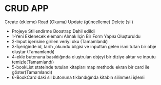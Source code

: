 <h1>CRUD APP</h1>
<p>Create (ekleme) Read (Okuma) Update (güncelleme) Delete (sil) </p>

<ul>

<li>Projeye Stillendirme Boostrap Dahil edildi </li>
<li> 1-Yeni Eklenecek elemanı Almak İçin Bir Form Yapısı Oluşturuldu</li>
<li> 2-Input içerisine girilen veriyi oku (Tamamlandı)</li>
<li> 3-İçeriğinde id, tarih ,okundu bilgisi ve inputtan gelen ismi tutan bir obje oluştur (Tamamlandı)</li>
<li> 4-ekle butonuna basıldığında oluştrulan objeyi bir diziye aktar ve inputu temizle(Tamamlandı)</li>
<li> 5-bookList stateinde tutulan kitapları map methodu ekran bir card ile göster(Tamamlandı)</li>

<li>6-BookCard daki sil butonuna tıklandığında kitabın silinmesi işlemi </li>
 </ul>